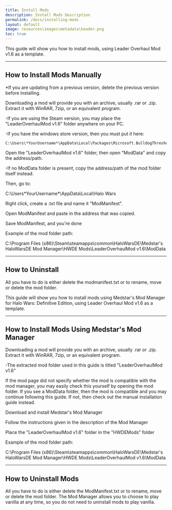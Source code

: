 ```yaml
---
title: Install Mods
description: Install Mods Description
permalink: /docs/installing-mods
layout: default
image: resources\images\metadata\header.png
toc: true
---
```


This guide will show you how to install mods, using Leader Overhaul Mod v1.6 as a template.

***
<a name="HowToInstall"></a>
## How to Install Mods Manually

*If you are updating from a previous version, delete the previous version before installing.

Downloading a mod will provide you with an archive, usually .rar or .zip. Extract it with WinRAR, 7zip, or an equivalent program.

  -If you are using the Steam version, you may place the "LeaderOverhaulMod v1.6" folder anywhere on your PC. 

  -If you have the windows store version, then you must put it here:

    C:\Users\*YourUsername*\AppData\Local\Packages\Microsoft.BulldogThreshold_8wekyb3d8bbwe\LocalState

Open the "LeaderOverhaulMod v1.6" folder, then open "ModData" and copy the address/path. 
  
  -If no ModData folder is present, copy the address/path of the mod folder itself instead.

Then, go to:

C:\Users\*YourUsername*\AppData\Local\Halo Wars

Right click, create a .txt file and name it "ModManifest".

Open ModManifest and paste in the address that was copied.

Save ModManifest, and you're done

Example of the mod folder path:

C:\Program Files (x86)\Steam\steamapps\common\HaloWarsDE\Medstar's HaloWarsDE Mod Manager\HWDE Mods\LeaderOverhaulMod v1.6\ModData


***
<a name="HowToUninstall"></a>
## How to Uninstall

All you have to do is either delete the modmanifest.txt or to rename, move or delete the mod folder.


This guide will show you how to install mods using Medstar's Mod Manager for Halo Wars: Definitive Edition, using Leader Overhaul Mod v1.6 as a template.

***
<a name="HowToInstall"></a>
## How to Install Mods Using Medstar's Mod Manager

Downloading a mod will provide you with an archive, usually .rar or .zip. Extract it with WinRAR, 7zip, or an equivalent program.

  -The extracted mod folder used in this guide is titled "LeaderOverhaulMod v1.6"
  
If the mod page did not specify whether the mod is compatible with the mod manager, you may easily check this yourself by opening the mod folder. If you see a ModData folder, then the mod is compatible and you may continue following this guide. If not, then check out the manual installation guide instead.

Download and install Medstar's Mod Manager

Follow the instructions given in the description of the Mod Manager

Place the "LeaderOverhaulMod v1.6" folder in the "HWDEMods" folder

Example of the mod folder path:

C:\Program Files (x86)\Steam\steamapps\common\HaloWarsDE\Medstar's HaloWarsDE Mod Manager\HWDE Mods\LeaderOverhaulMod v1.6\ModData

***
<a name="HowToUninstall"></a>
## How to Uninstall Mods

All you have to do is either delete the ModManifest.txt or to rename, move or delete the mod folder. The Mod Manager allows you to choose to play vanilla at any time, so you do not need to uninstall mods to play vanilla.

